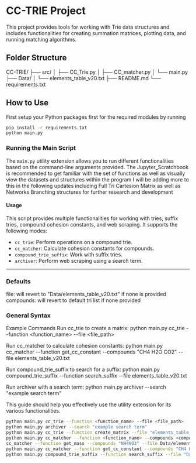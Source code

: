 # CC-TRIE Project

This project provides tools for working with Trie data structures and includes functionalities for creating summation matrices, plotting data, and running matching algorithms.

## Folder Structure
CC-TRIE/ ├── src/ │ ├── CC_Trie.py │ ├── CC_matcher.py │ └── main.py ├── Data/ │ └── elements_table_v20.txt ├── README.md └── requirements.txt


## How to Use
First setup your Python packages first for the required modules by running
```bash
pip install -r requirements.txt
python main.py 
```
### Running the Main Script

The `main.py` utility extension allows you to run different functionalities based on the command-line arguments provided.
The Jupyter_Scratchbook is recommended to get familiar with the set of functions as well as visually view the datasets and structures within the program I will be adding more to this in the following updates including Full Tri Cartesion Matrix as well as Networks Branching structures for further research and development

#### Usage
This script provides multiple functionalities for working with tries, suffix tries, compound cohesion constants, and web scraping. It supports the following modes:

- `cc_trie`: Perform operations on a compound trie.
- `cc_matcher`: Calculate cohesion constants for compounds.
- `compound_trie_suffix`: Work with suffix tries.
- `archiver`: Perform web scraping using a search term.

---
### Defaults
file: will revert to "Data/elements_table_v20.txt" if none is provided
compounds: will revert to default tri list if none provided

### General Syntax
Example Commands
Run cc_trie to create a matrix:
python main.py cc_trie --function <function_name> --file <file_path>

Run cc_matcher to calculate cohesion constants:
python main.py cc_matcher --function get_cc_constant --compounds "CH4 H2O CO2" --file elements_table_v20.txt

Run compound_trie_suffix to search for a suffix:
python main.py compound_trie_suffix --function search_suffix --file elements_table_v20.txt

Run archiver with a search term:
python main.py archiver --search "example search term"

This guide should help you effectively use the utility extension for its various functionalities. 
```bash
python main.py cc_trie --function <function_name> --file <file_path>
python main.py archiver --search "example search term"
python main.py cc_trie --function create_matrix --file "elements_table_v20.txt"
python main.py cc_matcher --function <function_name> --compounds <compound_list> --file "file_path"
cc_matcher --function get_mass --compounds "NH4NO3" --file Data/elements_table_v20.txt
python main.py cc_matcher --function get_cc_constant --compounds "CH4 H2O CO2" --file "Data/elements_table_v20.txt"
python main.py compound_trie_suffix --function search_suffix --file "Data/elements_table_v20.txt"
